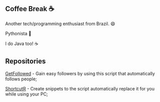 ## Coffee Break ☕

Another tech/programming enthusiast from Brazil. 😄

Pythonista 🐍

I do Java too! ☕

## Repositories
[GetFollowed](https://github.com/Shaunters/GetFollowed) - Gain easy followers by using this script that automatically follows people;

[ShortcutR](https://github.com/Shaunters/ShortcutR) - Create snippets to the script automatically replace it for you while using your PC;
